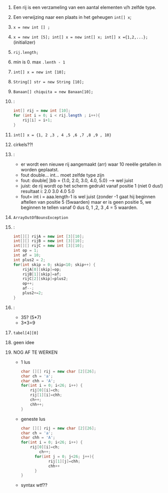 1. Een rij is een verzameling van een aantal elementen v/h zelfde type.
2. Een verwijzing naar een plaats in het geheugen `int[] x`;
3. `x = new int [] ;`
4. `x = new int [5]; int[] x = new int[] x; int[] x ={1,2,...};` (initializer)
5. `rij.length;`
6. min is 0. max `.lenth - 1`
7. `int[] x = new int [10];`
8. `String[] str = new String [10];`
9. `Banaan[] chiquita = new Banaan[10];`
10. :
	
	```Java
	int[] rij = new int [10];
	for (int i = 0; i < rij.length ; i++){
		rij[i] = i+1;
	}
	```

11. `int[] x = {1, 2 ,3 , 4 ,5 ,6 ,7 ,8 ,9 , 10}`
12. cirkels??!
13. :
	* er wordt een nieuwe rij aangemaakt (arr) waar 10 reeële getallen in worden geplaatst.
	* fout double… int… moet zelfde type zijn
	* fout: double[ ]bb = {1.0, 2.0, 3.0, 4.0, 5.0} —> wel juist
	* juist: de rij wordt op het scherm gedrukt vanaf positie 1 (niet 0 dus!) resultaat i: 2.0 3.0 4.0 5.0
	* fout= int i = aaa.length-1 is wel juist (zonder -1 gaat hij beginnen aftellen van positie 5 (5waarden) maar er is geen positie 5, we beginnen te tellen vanaf 0 dus 0, 1 ,2, 3 ,4 = 5 waarden. 

14.	`ArrayOutOfBounsException`  
15. :
	
	```Java
	int[][] rijA = new int [3][10];
	int[][] rijB = new int [3][10];
	int[][] rijC = new int [3][10];
	int op = 1;
	int af = 10;
	int plus2 = 2;
	for(int skip = 0; skip<10; skip++) {
		rijA[0][skip]=op;
		rijB[1][skip]=af;
		rijC[2][skip]=plus2;
		op++;
		af--;
		plus2+=2;
	}
	```

16. :
	* 35? (5*7)
	* 3*3=9

17.	`tabel[4][0]`
18. geen idee
19. NOG AF TE WERKEN
	* 1 lus

		```Java
		char [][] rij = new char [2][26];
		char ch = 'a';
		char chh = 'A';
		for(int i = 0; i<26; i++) {
			rij[0][i]=ch;
			rij[1][i]=chh;
			ch++;
			chh++;
		}
		```

	* geneste lus
	
		```Java
		char [][] rij = new char [2][26];
		char ch = 'a';
		char chh = 'A';
		for(int i = 0; i<26; i++) {
			rij[0][i]=ch;
	    		ch++;
	    	  for(int j = 0; j<26; j++){
	    	 		rij[1][j]=chh;
	    	 		chh++
	          }
		}
		```
	
	* syntax wtf??
